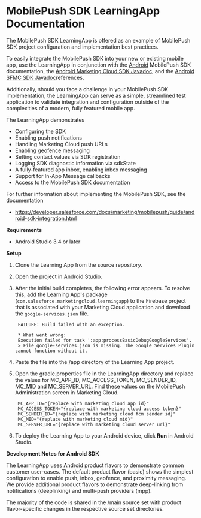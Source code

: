 # MobilePush SDK LearningApp Documentation

The MobilePush SDK LearningApp is offered as an example of MobilePush SDK project configuration and implementation best practices.

To easily integrate the MobilePush SDK into your new or existing mobile app, use the LearningApp in conjunction with the [Android](https://developer.salesforce.com/docs/marketing/mobilepush/guide/android-sdk-integration.html) MobilePush SDK documentation, the [Android Marketing Cloud SDK Javadoc](https://salesforce-marketingcloud.github.io/MarketingCloudSDK-Android/javadocs/MarketingCloudSdk/8.0/index.html), and the [Android SFMC SDK Javadoc](https://salesforce-marketingcloud.github.io/MarketingCloudSDK-Android/javadocs/SFMCSdk/8.0/index.html)references.

Additionally, should you face a challenge in your MobilePush SDK implementation, the LearningApp can serve as a simple, streamlined test application to validate integration and configuration outside of the complexities of a modern, fully featured mobile app.

The LearningApp demonstrates

* Configuring the SDK
* Enabling push notifications
* Handling Marketing Cloud push URLs
* Enabling geofence messaging
* Setting contact values via SDK registration
* Logging SDK diagnostic information via sdkState
* A fully-featured app inbox, enabling inbox messaging
* Support for In-App Message callbacks
* Access to the MobilePush SDK documentation

For further information about implementing the MobilePush SDK, see the documentation

* https://developer.salesforce.com/docs/marketing/mobilepush/guide/android-sdk-integration.html

**Requirements**

* Android Studio 3.4 or later

**Setup**

1. Clone the Learning App from the source repository.
1. Open the project in Android Studio.
1. After the initial build completes, the following error appears. To resolve this, add the Learning App's package (`com.salesforce.marketingcloud.learningapp`) to the Firebase project that is associated with your Marketing Cloud application and download the `google-services.json` file.

        FAILURE: Build failed with an exception.
    
        * What went wrong:
        Execution failed for task ':app:processBasicDebugGoogleServices'.
        > File google-services.json is missing. The Google Services Plugin cannot function without it.
       
1. Paste the file into the /app directory of the Learning App project.
1. Open the gradle.properties file in the LearningApp directory and replace the values for MC_APP_ID, MC_ACCESS_TOKEN, MC_SENDER_ID, MC_MID and MC_SERVER_URL. Find these values on the MobilePush Administration screen in Marketing Cloud.

        MC_APP_ID="{replace with marketing cloud app id}"
        MC_ACCESS_TOKEN="{replace with marketing cloud access token}"
        MC_SENDER_ID="{replace with marketing cloud fcm sender id}"
        MC_MID="{replace with marketing cloud mid}"
        MC_SERVER_URL="{replace with marketing cloud server url}"
        
1. To deploy the Learning App to your Android device, click **Run** in Android Studio.

**Development Notes for Android SDK** 

The LearningApp uses Android product flavors to demonstrate common customer user-cases. The default product flavor (basic) shows the simplest configuration to enable push, inbox, geofence, and proximity messaging. We provide additional product flavors to demonstrate deep-linking from notifications (deeplinking) and multi-push providers (mpp).

The majority of the code is shared in the /main source set with product flavor-specific changes in the respective source set directories.

